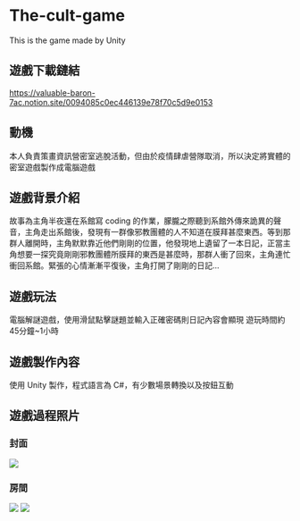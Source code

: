 # The-cult-game
This is the game made by Unity

## 遊戲下載鏈結
https://valuable-baron-7ac.notion.site/0094085c0ec446139e78f70c5d9e0153
## 動機
本人負責策畫資訊營密室逃脫活動，但由於疫情肆虐營隊取消，所以決定將實體的密室遊戲製作成電腦遊戲
## 遊戲背景介紹
故事為主角半夜還在系館寫 coding 的作業，朦朧之際聽到系館外傳來詭異的聲音，主角走出系館後，發現有一群像邪教團體的人不知道在膜拜甚麼東西。等到那群人離開時，主角默默靠近他們剛剛的位置，他發現地上遺留了一本日記，正當主角想要一探究竟剛剛邪教團體所膜拜的東西是甚麼時，那群人衝了回來，主角連忙衝回系館。緊張的心情漸漸平復後，主角打開了剛剛的日記...
## 遊戲玩法
電腦解謎遊戲，使用滑鼠點擊謎題並輸入正確密碼則日記內容會顯現
遊玩時間約45分鐘~1小時
## 遊戲製作內容
使用 Unity 製作，程式語言為 C#，有少數場景轉換以及按鈕互動
## 遊戲過程照片
### 封面
![](https://i.imgur.com/mIScmi9.png)
### 房間
![](https://i.imgur.com/mD8q5yL.png)
![](https://i.imgur.com/zZnMEu1.png)
